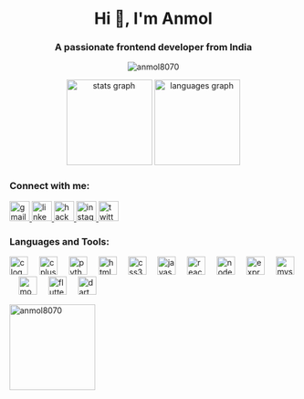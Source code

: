 <h1 align="center">Hi 👋, I'm Anmol</h1>
<h3 align="center">A passionate frontend developer from India</h3>

<div align="center">
 <img src="https://komarev.com/ghpvc/?username=anmol8070&label=Profile%20views&color=0e75b6&style=flat" alt="anmol8070" /> </p>
  <img src="https://github-readme-stats.vercel.app/api?username=vaibhavpatil2734&hide_title=false&hide_rank=false&show_icons=true&include_all_commits=true&count_private=true&disable_animations=false&theme=dracula&locale=en&hide_border=false" height="150" alt="stats graph"  />
  <img src="https://github-readme-stats.vercel.app/api/top-langs?username=vaibhavpatil2734&locale=en&hide_title=false&layout=compact&card_width=320&langs_count=5&theme=dracula&hide_border=false" height="150" alt="languages graph"  />
</div>

<h3 align="left">Connect with me:</h3>
<div align="left">
  <a href="mailto:anmolnandavadekar@gmail.com" target="_blank">
    <img src="https://img.shields.io/static/v1?message=Gmail&logo=gmail&label=&color=D14836&logoColor=white&labelColor=&style=for-the-badge" height="35" alt="gmail logo" />
  </a>
  <a href="https://www.linkedin.com/in/anmol-nandavadekar-263b8b257/" target="_blank">
    <img src="https://img.shields.io/static/v1?message=LinkedIn&logo=linkedin&label=&color=0077B5&logoColor=white&labelColor=&style=for-the-badge" height="35" alt="linkedin logo" />
  </a>
  <a href="https://www.hackerrank.com/anmolnandavadekar" target="_blank">
    <img src="https://img.shields.io/static/v1?message=HackerRank&logo=hackerrank&label=&color=2EC866&logoColor=white&labelColor=&style=for-the-badge" height="35" alt="hackerrank logo" />
  </a>
  <a href="https://www.instagram.com/__anm0l____" target="_blank">
    <img src="https://img.shields.io/static/v1?message=Instagram&logo=instagram&label=&color=E4405F&logoColor=white&labelColor=&style=for-the-badge" height="35" alt="instagram logo" />
  </a>
  <a href="https://twitter.com/@anandavade3086" target="_blank">
    <img src="https://img.shields.io/static/v1?message=Twitter&logo=twitter&label=&color=1DA1F2&logoColor=white&labelColor=&style=for-the-badge" height="35" alt="twitter logo" />
  </a>
</div>


<h3 align="left">Languages and Tools:</h3>
<div align="left">
  <img src="https://skillicons.dev/icons?i=c" height="32" alt="c logo"  />
  <img width="12" />
  <img src="https://skillicons.dev/icons?i=cpp" height="32" alt="cplusplus logo"  />
  <img width="12" />
  <img src="https://cdn.jsdelivr.net/gh/devicons/devicon/icons/python/python-original.svg" height="32" alt="python logo"  />
  <img width="12" />
  <img src="https://skillicons.dev/icons?i=html" height="32" alt="html5 logo"  />
  <img width="12" />
  <img src="https://skillicons.dev/icons?i=css" height="32" alt="css3 logo"  />
  <img width="12" />
  <img src="https://cdn.jsdelivr.net/gh/devicons/devicon/icons/javascript/javascript-original.svg" height="32" alt="javascript logo"  />
  <img width="12" />
  <img src="https://skillicons.dev/icons?i=react" height="32" alt="react logo"  />
  <img width="12" />
  <img src="https://cdn.jsdelivr.net/gh/devicons/devicon/icons/nodejs/nodejs-original.svg" height="32" alt="nodejs logo"  />
  <img width="12" />
  <img src="https://skillicons.dev/icons?i=express" height="32" alt="express logo"  />
  <img width="12" />
  <img src="https://cdn.simpleicons.org/mysql/4479A1" height="32" alt="mysql logo"  />
  <img width="12" />
  <img src="https://skillicons.dev/icons?i=mongodb" height="32" alt="mongodb logo"  />
  <img width="12" />
  <img src="https://skillicons.dev/icons?i=flutter" height="32" alt="flutter logo"  />
  <img width="12" />
  <img src="https://cdn.jsdelivr.net/gh/devicons/devicon/icons/dart/dart-original.svg" height="32" alt="dart logo"  />
</div>


<img align="center" src="https://github-readme-streak-stats.herokuapp.com/?user=anmol8070&" alt="anmol8070" height="150" /></p>
